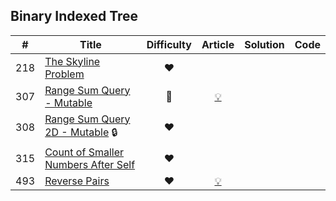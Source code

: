 
## Binary Indexed Tree

|#|Title|Difficulty|Article|Solution|Code|
|:---:|---|:---:|:---:|:---:|:---:|
|218|[The Skyline Problem](https://leetcode.com/problems/the-skyline-problem) |❤️||||
|307|[Range Sum Query - Mutable](https://leetcode.com/problems/range-sum-query-mutable) |🧡|[💡](https://leetcode.com/articles/range-sum-query-mutable)|||
|308|[Range Sum Query 2D - Mutable](https://leetcode.com/problems/range-sum-query-2d-mutable) 🔒|❤️||||
|315|[Count of Smaller Numbers After Self](https://leetcode.com/problems/count-of-smaller-numbers-after-self) |❤️||||
|493|[Reverse Pairs](https://leetcode.com/problems/reverse-pairs) |❤️|[💡](https://leetcode.com/articles/reverse-pairs)|||

